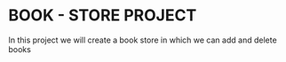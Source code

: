 <h1>BOOK - STORE PROJECT</h1>
<p>In this project we will create a book store in which we can add and delete books</p>